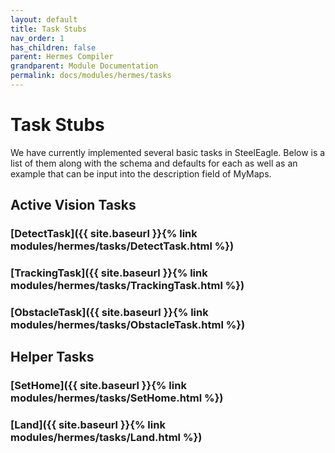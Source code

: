 ```yaml
---
layout: default
title: Task Stubs
nav_order: 1
has_children: false
parent: Hermes Compiler
grandparent: Module Documentation
permalink: docs/modules/hermes/tasks
---
```


# Task Stubs

We have currently implemented several basic tasks in SteelEagle. Below is a list of them along with the schema and defaults for each as well as an example that can be input into the description field of MyMaps.

## Active Vision Tasks

### [DetectTask]({{ site.baseurl }}{% link modules/hermes/tasks/DetectTask.html %})

### [TrackingTask]({{ site.baseurl }}{% link modules/hermes/tasks/TrackingTask.html %})

### [ObstacleTask]({{ site.baseurl }}{% link modules/hermes/tasks/ObstacleTask.html %})

## Helper Tasks

### [SetHome]({{ site.baseurl }}{% link modules/hermes/tasks/SetHome.html %})

### [Land]({{ site.baseurl }}{% link modules/hermes/tasks/Land.html %})

